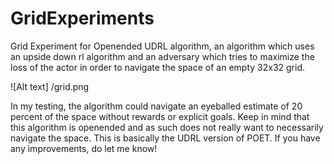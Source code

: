 # GridExperiments

Grid Experiment for Openended UDRL algorithm, an algorithm which uses an upside down rl algorithm and an adversary which tries to maximize the loss of the actor in order to navigate the space of an empty 32x32 grid. 

![Alt text] /grid.png

In my testing, the algorithm could navigate an eyeballed estimate of 20 percent of the space without rewards or explicit goals. Keep in mind that this algorithm is openended and as such does not really want to necessarily navigate the space. This is basically the UDRL version of POET. If you have any improvements, do let me know!
